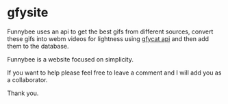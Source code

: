 gfysite
=======

Funnybee uses an api to get the best gifs from different sources, convert these gifs into webm videos for lightness using <a href="https://github.com/gfycat/gfycat.js" >gfycat api</a> and then add them to the database.

Funnybee is a website focused on simplicity.

If you want to help please feel free to leave a comment and I will add you as a collaborator.

Thank you.
